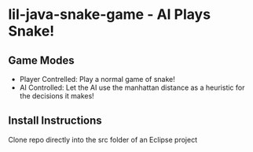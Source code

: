 # lil-java-snake-game - AI Plays Snake!

## Game Modes
 - Player Contrelled: Play a normal game of snake!
 - AI Controlled: Let the AI use the manhattan distance as a heuristic for the decisions it makes!

## Install Instructions
Clone repo directly into the src folder of an Eclipse project
